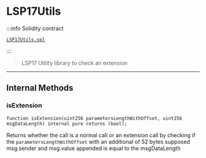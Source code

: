# LSP17Utils

:::info Solidity contract

[`LSP17Utils.sol`](https://github.com/lukso-network/lsp-smart-contracts/blob/develop/contracts/LSP17ContractExtension/LSP17Utils.sol)

:::

> LSP17 Utility library to check an extension

---

## Internal Methods

### isExtension

```solidity
function isExtension(uint256 parametersLengthWithOffset, uint256 msgDataLength) internal pure returns (bool);
```

Returns whether the call is a normal call or an extension call by checking if
the `parametersLengthWithOffset` with an additional of 52 bytes supposed msg.sender
and msg.value appended is equal to the msgDataLength

